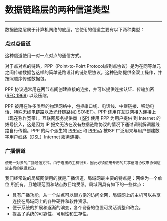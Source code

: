 # 数据链路层的两种信道类型

---

数据链路层属于计算机网络的底层，它使用的信道主要有以下两种类型：


###  点对点信道

   这种信道使用一对一点对点的通信方式。

   对于点对点的链路，PPP（Point-to-Point Protocol点到点协议）是为在同等单元之间传输数据包这样的简单链路设计的链路层协议。这种链路提供全双工操作，并按照顺序传递数据包。

   PPP 协议通常用在两节点间创建直接的连接，并可以提供连接认证、传输加密([RFC 1968](https://www.ietf.org/rfc/rfc1968.txt)) 以及压缩。

   PPP 被用在许多类型的物理网络中，包括串口线、电话线、中继链接、移动电话、特殊无线电链路以及光纤链路(如 [SONET](https://zh.wikipedia.org/zh-hans/同步光网络))。PPP 还用在互联网接入连接上（现在称作宽带）。互联网服务提供商（[ISP](https://en.wikipedia.org/wiki/Internet_service_provider)) 使用 PPP 为用户提供
到 Internet 的拨号接入，这是因为 IP 报文无法在没有数据链路协议的情况下通过调制解调器线路自行传输。PPP 的两个派生物 [PPPoE](https://zh.wikipedia.org/zh-hans/PPPoE) 和 [PPPoA](https://en.wikipedia.org/wiki/Point-to-Point_Protocol_over_ATM) 被ISP 广泛用来与用户创建数字用户线路（[DSL](https://zh.wikipedia.org/zh-hans/DSL)）Internet 服务连接。

### 广播信道
    使用一对多的广播通信方式。由于连接的主机很多，因此必须使用专用的共享信道协议来协调这些主机的数据发送。

   我们经常说的局域网使用的就是广播信道。局域网最主要的特点是：网络为一个单位 所拥有，且地理范围和站点数目均受限。局域网具有如下的一些优点：

  * 具有广播功能，从一个站点可以很方便的访问全网，局域网上的主机可以共享连接在局域网上的各种硬件和软件资源。
  * 便于系统的扩展和逐渐的演变，各个设备的位置可灵活调整和改变。
  * 提高了系统的可靠性、可用性和生存性。

